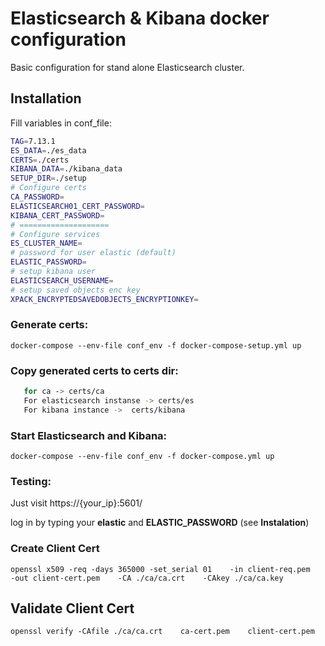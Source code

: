 # Elasticsearch & Kibana docker configuration
Basic configuration for stand alone Elasticsearch cluster.


## Installation

Fill variables in conf_file:

```sh
TAG=7.13.1
ES_DATA=./es_data
CERTS=./certs
KIBANA_DATA=./kibana_data
SETUP_DIR=./setup
# Configure certs
CA_PASSWORD=
ELASTICSEARCH01_CERT_PASSWORD=
KIBANA_CERT_PASSWORD=
# ====================
# Configure services
ES_CLUSTER_NAME=
# password for user elastic (default)
ELASTIC_PASSWORD=
# setup kibana user
ELASTICSEARCH_USERNAME=
# setup saved objects enc key
XPACK_ENCRYPTEDSAVEDOBJECTS_ENCRYPTIONKEY= 
```
### Generate certs:
``` 
docker-compose --env-file conf_env -f docker-compose-setup.yml up
```
### Copy generated certs to certs dir:
```sh
   for ca -> certs/ca
   For elasticsearch instanse -> certs/es
   For kibana instance ->  certs/kibana
```
### Start Elasticsearch and Kibana:
```
docker-compose --env-file conf_env -f docker-compose.yml up
```
### Testing:

 Just visit https://{your_ip}:5601/ 
 
 log in by typing your **elastic**  and **ELASTIC_PASSWORD** (see **Instalation**)
 
 
### Create Client Cert
```
openssl x509 -req -days 365000 -set_serial 01    -in client-req.pem    -out client-cert.pem    -CA ./ca/ca.crt    -CAkey ./ca/ca.key
```
## Validate Client Cert
```
openssl verify -CAfile ./ca/ca.crt    ca-cert.pem    client-cert.pem
```

 
 



